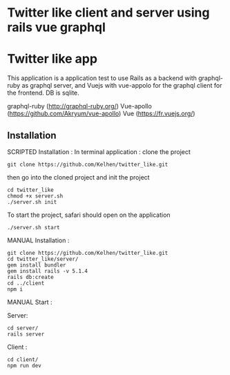# Twitter like client and server using rails vue graphql


Twitter like app
========

This application is a application test to use Rails as a backend with
graphql-ruby as graphql server, and Vuejs with vue-appolo for the
graphql client for the frontend. DB is sqlite.

graphql-ruby (http://graphql-ruby.org/)
Vue-apollo (https://github.com/Akryum/vue-apollo)
Vue (https://fr.vuejs.org/)


Installation
------------

SCRIPTED Installation :
In terminal application : clone the project

```shell
git clone https://github.com/Kelhen/twitter_like.git
```

then go into the cloned project and init the project

```shell
cd twitter_like
chmod +x server.sh
./server.sh init
```

To start the project, safari should open on the application

```shell
./server.sh start
```


MANUAL Installation :

```shell
git clone https://github.com/Kelhen/twitter_like.git
cd twitter_like/server/
gem install bundler
gem install rails -v 5.1.4
rails db:create
cd ../client
npm i
```
MANUAL Start :

Server:

```shell
cd server/
rails server
```

Client :

```shell
cd client/
npm run dev
```
